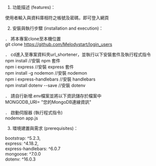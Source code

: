 1. 功能描述 (features)：   

使用者輸入與資料庫相符之帳號及密碼，即可登入網頁

2. 安裝與執行步驟 (installation and execution)：   

． 將本專案clone至本機位置   
  git clone https://github.com/Melodystart/login_users

． cd進入至專案資料夾url_shortener，並執行以下安裝套件及執行程式指令   
  npm install //安裝 npm 套件   
  npm i express //安裝 express 套件   
  npm install -g nodemon //安裝 nodemon   
  npm i express-handlebars //安裝 handlebars   
  npm install dotenv --save //安裝 dotenv

． 請自行新增.env檔案並將以下資訊儲存於檔案中    
  MONGODB_URI= "您的MongoDB連線資訊"

． 啟動伺服器  (執行程式指令)  
  nodemon app.js

3. 環境建置與需求 (prerequisites)：   

  bootstrap: ^5.2.3,   
  express: ^4.18.2,   
  express-handlebars: ^6.0.7   
  mongoose: ^7.0.0  
  dotenv: ^16.0.3